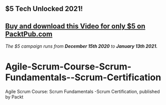 ## $5 Tech Unlocked 2021!
[Buy and download this Video for only $5 on PacktPub.com](https://www.packtpub.com/product/agile-scrum-course-scrum-fundamentals-scrum-certification-video/9781838644987)
-----
*The $5 campaign         runs from __December 15th 2020__ to __January 13th 2021.__*

# Agile-Scrum-Course-Scrum-Fundamentals--Scrum-Certification
Agile Scrum Course: Scrum Fundamentals -Scrum Certification, published by Packt
